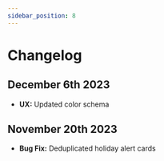 ```yaml
---
sidebar_position: 8
---
```


# Changelog

## December 6th 2023
- **UX:** Updated color schema

## November 20th 2023
- **Bug Fix:** Deduplicated holiday alert cards
